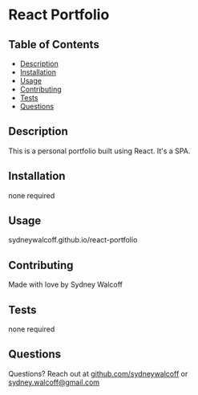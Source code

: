 # React Portfolio 

## Table of Contents
* [Description](#description)
* [Installation](#installation)
* [Usage](#usage) 
* [Contributing](#contributing)
* [Tests](#tests)
* [Questions](#questions)

## Description
This is a personal portfolio built using React. It's a SPA.

## Installation
none required

## Usage
sydneywalcoff.github.io/react-portfolio

## Contributing
Made with love by Sydney Walcoff

## Tests
none required

## Questions
Questions? Reach out at [github.com/sydneywalcoff](github.com/sydneywalcoff) or sydney.walcoff@gmail.com
  